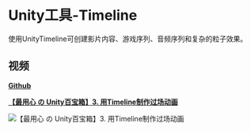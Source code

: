 # Unity工具-Timeline

使用UnityTimeline可创建影片内容、游戏序列、音频序列和复杂的粒子效果。

## 视频
  
**[Github](https://github.com/XiaoQiCoding/Unity_TimeLine )**
  
**[【最用心 の Unity百宝箱】3. 用Timeline制作过场动画](https://www.bilibili.com/video/BV13P4y1y7kp/?share_source=copy_web&vd_source=a536e6b0075089a123fff9d73a4d5303 )**
  
![【最用心 の Unity百宝箱】3. 用Timeline制作过场动画](\..\Image\Timeline\Timeline1.gif "过场动画")
